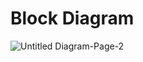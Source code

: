 # Block Diagram

![Untitled Diagram-Page-2](https://user-images.githubusercontent.com/94255269/144254193-1c431d9c-dc1e-4fd4-ae03-75683732a1d5.jpg)


